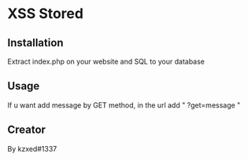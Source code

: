 
# XSS Stored


## Installation

Extract index.php on your website
and SQL to your database

## Usage

If u want  add message by GET method, in the url add " ?get=message "

## Creator

By kzxed#1337

